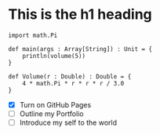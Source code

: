 # This is the h1 heading
<!-- ![Image of Yaktocat](https://octodex.github.com/images/yaktocat.png) -->
```
import math.Pi

def main(args : Array[String]) : Unit = {
    println(volume(5))
}

def Volume(r : Double) : Double = {
    4 * math.Pi * r * r * r / 3.0
}
```
- [x] Turn on GitHub Pages
- [ ] Outline my Portfolio
- [ ] Introduce my self to the world
